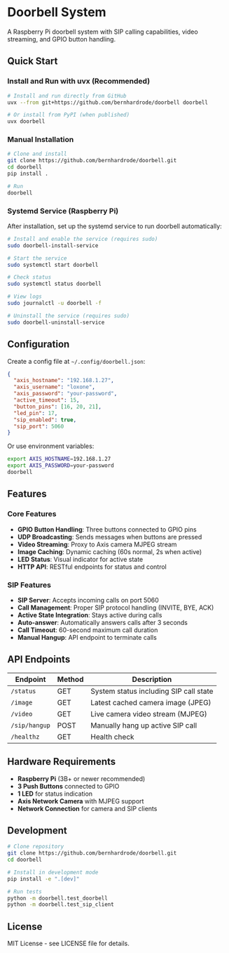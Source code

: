 # Doorbell System

A Raspberry Pi doorbell system with SIP calling capabilities, video streaming, and GPIO button handling.

## Quick Start

### Install and Run with uvx (Recommended)

```bash
# Install and run directly from GitHub
uvx --from git+https://github.com/bernhardrode/doorbell doorbell

# Or install from PyPI (when published)
uvx doorbell
```

### Manual Installation

```bash
# Clone and install
git clone https://github.com/bernhardrode/doorbell.git
cd doorbell
pip install .

# Run
doorbell
```

### Systemd Service (Raspberry Pi)

After installation, set up the systemd service to run doorbell automatically:

```bash
# Install and enable the service (requires sudo)
sudo doorbell-install-service

# Start the service
sudo systemctl start doorbell

# Check status
sudo systemctl status doorbell

# View logs
sudo journalctl -u doorbell -f

# Uninstall the service (requires sudo)
sudo doorbell-uninstall-service
```

## Configuration

Create a config file at `~/.config/doorbell.json`:

```json
{
  "axis_hostname": "192.168.1.27",
  "axis_username": "loxone", 
  "axis_password": "your-password",
  "active_timeout": 15,
  "button_pins": [16, 20, 21],
  "led_pin": 17,
  "sip_enabled": true,
  "sip_port": 5060
}
```

Or use environment variables:
```bash
export AXIS_HOSTNAME=192.168.1.27
export AXIS_PASSWORD=your-password
doorbell
```

## Features

### Core Features
- **GPIO Button Handling**: Three buttons connected to GPIO pins
- **UDP Broadcasting**: Sends messages when buttons are pressed
- **Video Streaming**: Proxy to Axis camera MJPEG stream
- **Image Caching**: Dynamic caching (60s normal, 2s when active)
- **LED Status**: Visual indicator for active state
- **HTTP API**: RESTful endpoints for status and control

### SIP Features
- **SIP Server**: Accepts incoming calls on port 5060
- **Call Management**: Proper SIP protocol handling (INVITE, BYE, ACK)
- **Active State Integration**: Stays active during calls
- **Auto-answer**: Automatically answers calls after 3 seconds
- **Call Timeout**: 60-second maximum call duration
- **Manual Hangup**: API endpoint to terminate calls

## API Endpoints

| Endpoint | Method | Description |
|----------|--------|-------------|
| `/status` | GET | System status including SIP call state |
| `/image` | GET | Latest cached camera image (JPEG) |
| `/video` | GET | Live camera video stream (MJPEG) |
| `/sip/hangup` | POST | Manually hang up active SIP call |
| `/healthz` | GET | Health check |

## Hardware Requirements

- **Raspberry Pi** (3B+ or newer recommended)
- **3 Push Buttons** connected to GPIO
- **1 LED** for status indication
- **Axis Network Camera** with MJPEG support
- **Network Connection** for camera and SIP clients

## Development

```bash
# Clone repository
git clone https://github.com/bernhardrode/doorbell.git
cd doorbell

# Install in development mode
pip install -e ".[dev]"

# Run tests
python -m doorbell.test_doorbell
python -m doorbell.test_sip_client
```

## License

MIT License - see LICENSE file for details.